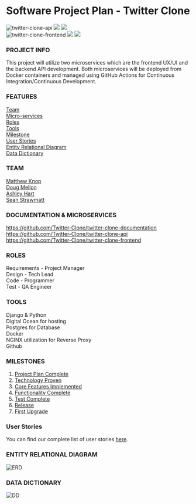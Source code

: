 # Software Project Plan - Twitter Clone 
![twitter-clone-api](https://github.com/Twitter-Clone/twitter-clone-api/workflows/twitter-clone-api/badge.svg)
![](https://img.shields.io/github/issues/Twitter-Clone/twitter-clone-api)
![](https://img.shields.io/github/issues-closed/Twitter-Clone/twitter-clone-api)  
![twitter-clone-frontend](https://github.com/Twitter-Clone/twitter-clone-frontend/workflows/twitter-clone-frontend/badge.svg)
![](https://img.shields.io/github/issues/Twitter-Clone/twitter-clone-frontend)
![](https://img.shields.io/github/issues-closed-raw/Twitter-Clone/Twitter-clone-frontend)

### PROJECT INFO 
This project will utilize two microservices which are the frontend UX/UI and the backend API development. Both  microservices will be deployed from Docker containers and managed using GitHub Actions for Continuous Integration/Continuous Development. 

### FEATURES
[Team](https://github.com/Twitter-Clone/twitter-clone-documentation#team)  
[Micro-services](https://github.com/Twitter-Clone/twitter-clone-documentation#documentation--microservices)  
[Roles](https://github.com/Twitter-Clone/twitter-clone-documentation#roles)  
[Tools](https://github.com/Twitter-Clone/twitter-clone-documentation#tools)  
[Milestone](https://github.com/Twitter-Clone/twitter-clone-documentation#milestones)  
[User Stories](https://github.com/Twitter-Clone/twitter-clone-documentation#user-stories)  
[Entity Relational Diagram](https://github.com/Twitter-Clone/twitter-clone-documentation#entity-relational-diagram)  
[Data Dictionary](https://github.com/Twitter-Clone/twitter-clone-documentation#data-dictionary) 
   
### TEAM
[Matthew Knop](https://github.com/maknop)  
[Doug Mellon](https://github.com/dougmellon)  
[Ashley Hart](https://github.com/hart2533)  
[Sean Strawmatt](https://github.com/sstrawmatt2) 

### DOCUMENTATION & MICROSERVICES  
https://github.com/Twitter-Clone/twitter-clone-documentation  
https://github.com/Twitter-Clone/twitter-clone-api  
https://github.com/Twitter-Clone/twitter-clone-frontend  
                
### ROLES 
Requirements - Project Manager  
Design - Tech Lead  
Code - Programmer  
Test - QA Engineer  

### TOOLS
Django & Python  
Digital Ocean for hosting  
Postgres for Database  
Docker  
NGINX utilization for Reverse Proxy  
Github  

### MILESTONES
1. [Project Plan Complete](https://github.com/Twitter-Clone/twitter-clone-documentation/blob/master/milestone-1/Index.md)
2. [Technology Proven](https://github.com/Twitter-Clone/twitter-clone-documentation/blob/master/milestone-2/Index.md)
3. [Core Features Implemented](https://github.com/Twitter-Clone/twitter-clone-documentation/blob/master/milestone-3/Index.md)
4. [Functionality Complete](https://github.com/Twitter-Clone/twitter-clone-documentation/blob/master/milestone-4/Index.md)
5. [Test Complete](https://github.com/Twitter-Clone/twitter-clone-documentation/blob/master/milestone-3/Index.md)
6. [Release](https://github.com/Twitter-Clone/twitter-clone-documentation/blob/master/milestone-6/Index.md)
7. [First Upgrade](https://github.com/Twitter-Clone/twitter-clone-documentation/blob/master/milestone-7/Index.md)

### User Stories
You can find our complete list of user stories [here](https://github.com/Twitter-Clone/twitter-clone-documentation/blob/master/UserStories.md).

### ENTITY RELATIONAL DIAGRAM 
![ERD](https://github.com/Twitter-Clone/twitter-clone-documentation/blob/master/img/ERD.jpg)

### DATA DICTIONARY
![DD](https://github.com/Twitter-Clone/twitter-clone-documentation/blob/master/img/DataDictionary.jpg)


